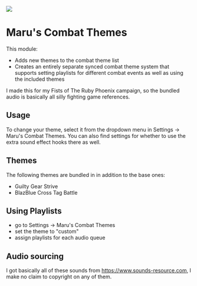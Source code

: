 ![](https://img.shields.io/badge/Foundry-v10-informational)
<!--- Downloads @ Latest Badge -->
<!--- replace <user>/<repo> with your username/repository -->
<!--- ![Latest Release Download Count](https://img.shields.io/github/downloads/<user>/<repo>/latest/module.zip) -->

<!--- Forge Bazaar Install % Badge -->
<!--- replace <your-module-name> with the `name` in your manifest -->
<!--- ![Forge Installs](https://img.shields.io/badge/dynamic/json?label=Forge%20Installs&query=package.installs&suffix=%25&url=https%3A%2F%2Fforge-vtt.com%2Fapi%2Fbazaar%2Fpackage%2F<your-module-name>&colorB=4aa94a) -->


# Maru's Combat Themes
 This module:
- Adds new themes to the combat theme list
- Creates an entirely separate synced combat theme system that supports setting playlists for different combat events as well as using the included themes

I made this for my Fists of The Ruby Phoenix campaign, so the bundled audio is basically all silly fighting game references.

## Usage
To change your theme, select it from the dropdown menu in  Settings -> Maru's Combat Themes. You can also find settings for whether to use the extra sound effect hooks there as well.

## Themes

The following themes are bundled in in addition to the base ones:
* Guilty Gear Strive
* BlazBlue Cross Tag Battle

## Using Playlists
- go to Settings -> Maru's Combat Themes
- set the theme to "custom"
- assign playlists for each audio queue

## Audio sourcing

I got basically all of these sounds from https://www.sounds-resource.com, I make no claim to copyright on any of them.